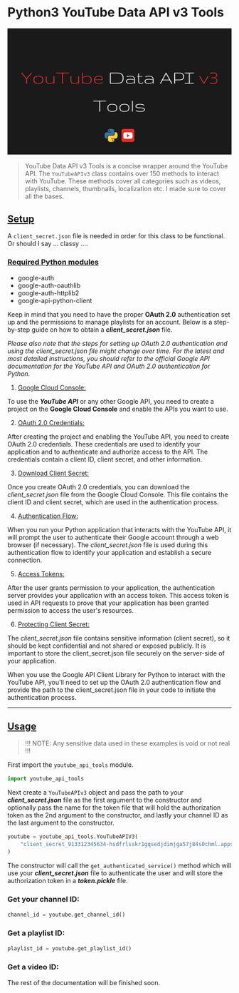 # Python3 YouTube Data API v3 Tools

![YouTubeDataAPIv3Tools](./docs/youtube_data_api_tools.png)

> YouTube Data API v3 Tools is a concise wrapper around the YouTube API. The `YouTubeAPIv3` class contains over 150 methods to interact with YouTube. These methods cover all categories such as videos, playlists, channels, thumbnails, localization etc.
I made sure to cover all the bases.

## [Setup](#setup)
        
A `client_secret.json` file is needed in order for this class to be functional.
Or should I say ... classy ....

### [Required Python modules](#required_modules)

- google-auth
- google-auth-oauthlib
- google-auth-httplib2
- google-api-python-client
      
Keep in mind that you need to have the proper **OAuth 2.0** authentication set up and the 
permissions to manage playlists for an account. Below is a step-by-step guide on how to
obtain a ***client_secret.json*** file. 

*Please also note that the steps for setting up OAuth 2.0 authentication and using the 
client_secret.json file might change over time. For the latest and most detailed 
instructions, you should refer to the official Google API documentation for the YouTube 
API and OAuth 2.0 authentication for Python.*

1) [Google Cloud Console:](#google-cloud-console)

To use the ***YouTube API*** or any other Google API, you need to create a project on the 
**Google Cloud Console** and enable the APIs you want to use.

2) [OAuth 2.0 Credentials:](#oauth-2-credentials)
        
After creating the project and enabling the YouTube API, you need to create OAuth 2.0 
credentials. These credentials are used to identify your application and to 
authenticate and authorize access to the API. The credentials contain a client ID, 
client secret, and other information.
                
3) [Download Client Secret:](#download-client-secret)

Once you create OAuth 2.0 credentials, you can download the *client_secret.json* file 
from the Google Cloud Console. This file contains the client ID and client secret, 
which are used in the authentication process.
            
4) [Authentication Flow:](#authentication-flow)
        
When you run your Python application that interacts with the YouTube API, it will 
prompt the user to authenticate their Google account through a web browser (if necessary). 
The *client_secret.json* file is used during this authentication flow to identify your 
application and establish a secure connection.

5) [Access Tokens:](#access-tokens)

After the user grants permission to your application, the authentication server provides 
your application with an access token. This access token is used in API requests to 
prove that your application has been granted permission to access the user's resources.

6) [Protecting Client Secret:](#protecting-client-secret) 
            
The *client_secret.json* file contains sensitive information (client secret), so it should 
be kept confidential and not shared or exposed publicly. It is important to store the 
client_secret.json file securely on the server-side of your application.

When you use the Google API Client Library for Python to interact with the YouTube API, you'll 
need to set up the OAuth 2.0 authentication flow and provide the path to the client_secret.json 
file in your code to initiate the authentication process.

---

## [Usage](#usage)
> !!! NOTE: Any sensitive data used in these examples is void or not real !!!


First import the `youtube_api_tools` module.

```python
import youtube_api_tools
```

Next create a `YouTubeAPIv3` object and pass the path to your ***client_secret.json*** file
as the first argument to the constructor and optionally pass the name for the token file that 
will hold the authorization token as the 2nd argument to the constructor, and lastly your 
channel ID as the last argument to the constructor.

```python
youtube = youtube_api_tools.YouTubeAPIV3(
    "client_secret_913312345634-hsdfrlsskr1gqsedjdimjga57j84s0chml.apps.googleusercontent.com.json"
)
```

The constructor will call the `get_authenticated_service()` method which will use your 
***client_secret.json*** file to authenticate the user and will store the authorization token in 
a ***token.pickle*** file.

### Get your channel ID:

```python
channel_id = youtube.get_channel_id()
```

### Get a playlist ID:

```python
playlist_id = youtube.get_playlist_id()
```

### Get a video ID:


The rest of the documentation will be finished soon.
